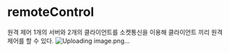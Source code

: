 # remoteControl

원격 제어
1개의 서버와 2개의 클라이언트를 소켓통신을 이용해 클라이언트 끼리 원격 제어를 할 수 있다.
![Uploading image.png…]()

